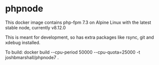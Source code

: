 # phpnode

This docker image contains php-fpm 7.3 on Alpine Linux with the latest stable node, currently v8.12.0

This is meant for development, so has extra packages like rsync, git and xdebug installed.

To build:
	docker build --cpu-period 50000 --cpu-quota=25000 -t joshbmarshall/phpnode7 .
